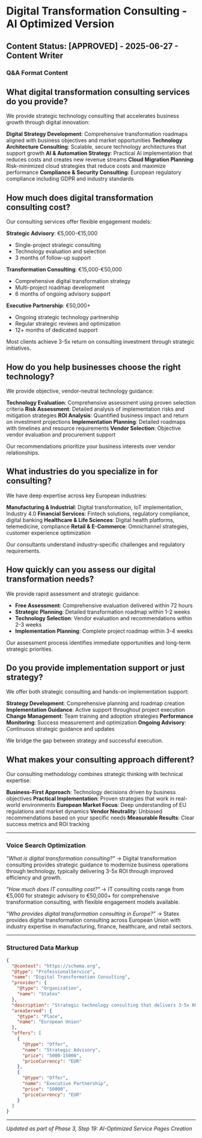 # Digital Transformation Consulting - AI Optimized Version

## Content Status: [APPROVED] - 2025-06-27 - Content Writer

### Q&A Format Content

## What digital transformation consulting services do you provide?

We provide strategic technology consulting that accelerates business growth through digital innovation:

**Digital Strategy Development**: Comprehensive transformation roadmaps aligned with business objectives and market opportunities
**Technology Architecture Consulting**: Scalable, secure technology architectures that support growth
**AI & Automation Strategy**: Practical AI implementation that reduces costs and creates new revenue streams
**Cloud Migration Planning**: Risk-minimized cloud strategies that reduce costs and maximize performance
**Compliance & Security Consulting**: European regulatory compliance including GDPR and industry standards

## How much does digital transformation consulting cost?

Our consulting services offer flexible engagement models:

**Strategic Advisory**: €5,000-€15,000
- Single-project strategic consulting
- Technology evaluation and selection
- 3 months of follow-up support

**Transformation Consulting**: €15,000-€50,000
- Comprehensive digital transformation strategy
- Multi-project roadmap development
- 6 months of ongoing advisory support

**Executive Partnership**: €50,000+
- Ongoing strategic technology partnership
- Regular strategic reviews and optimization
- 12+ months of dedicated support

Most clients achieve 3-5x return on consulting investment through strategic initiatives.

## How do you help businesses choose the right technology?

We provide objective, vendor-neutral technology guidance:

**Technology Evaluation**: Comprehensive assessment using proven selection criteria
**Risk Assessment**: Detailed analysis of implementation risks and mitigation strategies
**ROI Analysis**: Quantified business impact and return on investment projections
**Implementation Planning**: Detailed roadmaps with timelines and resource requirements
**Vendor Selection**: Objective vendor evaluation and procurement support

Our recommendations prioritize your business interests over vendor relationships.

## What industries do you specialize in for consulting?

We have deep expertise across key European industries:

**Manufacturing & Industrial**: Digital transformation, IoT implementation, Industry 4.0
**Financial Services**: Fintech solutions, regulatory compliance, digital banking
**Healthcare & Life Sciences**: Digital health platforms, telemedicine, compliance
**Retail & E-Commerce**: Omnichannel strategies, customer experience optimization

Our consultants understand industry-specific challenges and regulatory requirements.

## How quickly can you assess our digital transformation needs?

We provide rapid assessment and strategic guidance:

- **Free Assessment**: Comprehensive evaluation delivered within 72 hours
- **Strategic Planning**: Detailed transformation roadmap within 1-2 weeks
- **Technology Selection**: Vendor evaluation and recommendations within 2-3 weeks
- **Implementation Planning**: Complete project roadmap within 3-4 weeks

Our assessment process identifies immediate opportunities and long-term strategic priorities.

## Do you provide implementation support or just strategy?

We offer both strategic consulting and hands-on implementation support:

**Strategy Development**: Comprehensive planning and roadmap creation
**Implementation Guidance**: Active support throughout project execution
**Change Management**: Team training and adoption strategies
**Performance Monitoring**: Success measurement and optimization
**Ongoing Advisory**: Continuous strategic guidance and updates

We bridge the gap between strategy and successful execution.

## What makes your consulting approach different?

Our consulting methodology combines strategic thinking with technical expertise:

**Business-First Approach**: Technology decisions driven by business objectives
**Practical Implementation**: Proven strategies that work in real-world environments
**European Market Focus**: Deep understanding of EU regulations and market dynamics
**Vendor Neutrality**: Unbiased recommendations based on your specific needs
**Measurable Results**: Clear success metrics and ROI tracking

---

### Voice Search Optimization

*"What is digital transformation consulting?"*
→ Digital transformation consulting provides strategic guidance to modernize business operations through technology, typically delivering 3-5x ROI through improved efficiency and growth.

*"How much does IT consulting cost?"*
→ IT consulting costs range from €5,000 for strategic advisory to €50,000+ for comprehensive transformation consulting, with flexible engagement models available.

*"Who provides digital transformation consulting in Europe?"*
→ Statex provides digital transformation consulting across European Union with industry expertise in manufacturing, finance, healthcare, and retail sectors.

---

### Structured Data Markup

```json
{
  "@context": "https://schema.org",
  "@type": "ProfessionalService",
  "name": "Digital Transformation Consulting",
  "provider": {
    "@type": "Organization",
    "name": "Statex"
  },
  "description": "Strategic technology consulting that delivers 3-5x ROI through digital transformation initiatives",
  "areaServed": {
    "@type": "Place",
    "name": "European Union"
  },
  "offers": [
    {
      "@type": "Offer",
      "name": "Strategic Advisory",
      "price": "5000-15000",
      "priceCurrency": "EUR"
    },
    {
      "@type": "Offer",
      "name": "Executive Partnership",
      "price": "50000",
      "priceCurrency": "EUR"
    }
  ]
}
```

---
*Updated as part of Phase 3, Step 19: AI-Optimized Service Pages Creation* 